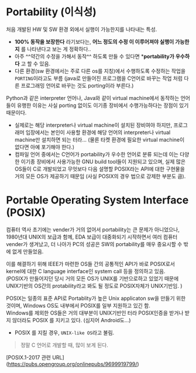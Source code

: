 # Portability (이식성)

처음 개발된 HW 및 SW 환경 외에서 실행이 가능한지를 나타내는 특성.

* **100% 동작을 보장한다** 라기보다는, **어느 정도의 수정 이 이루어져야 실행이 가능한지** 를 나타낸다고 보는 게 정확하다..
* 아주 ^^약간의 수정을 가해서 동작^^ 하도록 만들 수 있다면 ***portability가 우수하다** 고 할 수 있음.
* 다른 환경(sw 환경에서는 주로 다른 os를 지칭)에서 수행하도록 수정하는 작업을 `PORTING`이라고도 부름 (java로 만들어진 프로그램을 C언어로 바꾸는 작업 처럼 다른 프로그래밍 언어로 바꾸는 것도 porting이라 부른다.)

Python과 같은 interpreter 언어나, Java와 같이 virtual machine에서 동작하는 언어들이 유행한 이유는 사실 porting 없이도 이기종 장비에서 수행가능하다는 장점이 있기 때문이다.

* 실제로는 해당 interpreter나 virtual machine이 설치된 장비여야 하지만, 프로그래머 입장에서는 본인이 사용할 환경에 해당 언어의 interpreter나 virtual machine만 설치하면 되는 터라... (물론 타켓 환경에 필요한 virtual machine이 없다면 아예 포기해야 한다.)
* 컴파일 언어 중에서는 C언어가 portability가 우수한 언어로 분류 되는데 이는 다양한 이기종 장비에서 사용가능한 GNU build tool들이 지원되고 있으며, 실제 많은 OS들이 C로 개발되었고 무엇보다 다음 설명할 POSIX라는 API에 대한 구현물을 거의 모든 OS가 제공하기 때문임 (사실 POSIX의 경우 법으로 강제한 부분도 큼). 

# Portable Operating System Interface (POSIX)

컴퓨터 역사 초기에는 vender가 거의 없어서 portability는 큰 문제가 아니었으나, 1980년대 UNIX의 보급과 함께, EDA 보급이 대중화되기 시작하면서 여러 컴퓨터 vender가 생겨났고, 더 나아가 PC의 성공은 SW의 portability를 매우 중요시할 수 밖에 없게 만들었음.

이를 해결하기 위해 IEEE가 마련한 OS들 간의 공통적인 API가 바로 POSIX로서 kernel에 대한 C language interface인 system call 등을 정의하고 있음.  
(POSIX가 만들어지던 당시 거의 모든 OS가 UNIX를 기반으로하고 있었기 때문에 UNIX기반의 OS간의 protability라고 봐도 될 정도로 POSIX자체가 UNIX기반임.  )

POSIX는 일종의 표준 API로 Portablity가 높은 Unix applicaton sw을 만들기 위한 것이며, Windows OS도 내부에서 POSIX를 일부 지원하고 있긴 함.  
Windows를 제외한 OS들은 거의 대부분이 UNIX기반인 터라 POSIX인증을 받거나 받지 않더라도 POSIX 를 지키고 있다. (심지어 Android도...)

* POSIX 를 지킬 경우, `UNIX-like OS`라고 불림.

> 정말 C 언어로 개발할 때, 많이 보게 된다.

[POSIX.1-2017 관련 URL] (https://pubs.opengroup.org/onlinepubs/9699919799/)



